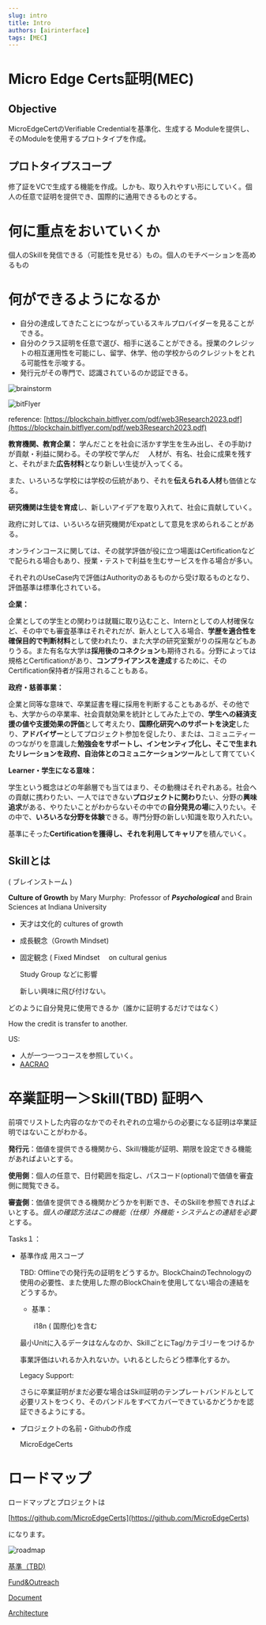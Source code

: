 ```yaml
---
slug: intro
title: Intro
authors: [airinterface]
tags: [MEC]
---
```


# Micro Edge Certs証明(MEC)

## Objective


MicroEdgeCertのVerifiable Credentialを基準化、生成する Moduleを提供し、そのModuleを使用するプロトタイプを作成。

## プロトタイプスコープ

修了証をVCで生成する機能を作成。しかも、取り入れやすい形にしていく。個人の任意で証明を提供でき、国際的に通用できるものとする。

# 何に重点をおいていくか


個人のSkillを発信できる（可能性を見せる）もの。個人のモチベーションを高めるもの

# 何ができるようになるか

- 自分の達成してきたことにつながっているスキルプロバイダーを見ることができる。
- 自分のクラス証明を任意で選び、相手に送ることができる。授業のクレジットの相互運用性を可能にし、留学、休学、他の学校からのクレジットをとれる可能性を示唆する。
- 発行元がその専門で、認識されているのか認証できる。


![brainstorm](https://github.com/MicroEdgeCerts/documentation/assets/2448586/70e8b70a-7615-48e1-9b88-b72d13082c4c)

![bitFlyer](https://github.com/MicroEdgeCerts/documentation/assets/2448586/04024e8c-c844-402c-8608-3cd5e47127df)



reference: [https://blockchain.bitflyer.com/pdf/web3Research2023.pdf](https://blockchain.bitflyer.com/pdf/web3Research2023.pdf)

**教育機関、教育企業：**
学んだことを社会に活かす学生を生み出し、その手助けが貢献・利益に関わる。その学校で学んだ　 人材が、有名、社会に成果を残すと、それがまた**広告材料**となり新しい生徒が入ってくる。

また、いろいろな学校には学校の伝統があり、それを**伝えられる人材**も価値となる。

**研究機関は生徒を育成**し、新しいアイデアを取り入れて、社会に貢献していく。

政府に対しては、いろいろな研究機関がExpatとして意見を求められることがある。

オンラインコースに関しては、その就学評価が役に立つ場面はCertificationなどで配られる場合もあり、授業・テストで利益を生むサービスを作る場合が多い。

それぞれのUseCase内で評価はAuthorityのあるものから受け取るものとなり、評価基準は標準化されている。

**企業：**

企業としての学生との関わりは就職に取り込むこと、Internとしての人材確保など、その中でも審査基準はそれぞれだが、新人として入る場合、**学歴を適合性を確保目的で判断材料**として使われたり、また大学の研究室繋がりの採用などもありうる。また有名な大学は**採用後のコネクション**も期待される。分野によっては規格とCertificationがあり、**コンプライアンスを達成**するために、そのCertification保持者が採用されることもある。

**政府・慈善事業：**

企業と同等な意味で、卒業証書を糧に採用を判断することもあるが、その他でも、大学からの卒業率、社会貢献効果を統計としてみた上での、**学生への経済支援の値や支援効果の評価**として考えたり、**国際化研究へのサポートを決定**したり、**アドバイザー**としてプロジェクト参加を促したり、または、コミュニティーのつながりを意識した**勉強会をサポートし、**インセンティブ化し、そこで生まれた**リレーションを政府、自治体とのコミュニケーションツール**として育てていく

**Learner・学生になる意味：**

学生という概念はどの年齢層でも当てはまり、その動機はそれぞれある。社会への貢献に携わりたい、一人ではできない**プロジェクトに関わり**たい、分野の**興味追求**がある、やりたいことがわからないその中での**自分発見の場**に入りたい。その中で、**いろいろな分野を体験**できる。専門分野の新しい知識を取り入れたい。

基準にそった**Certificationを獲得し、それを利用してキャリア**を積んでいく。

## Skillとは

( ブレインストーム ) 

**Culture of Growth** by Mary Murphy:  Professor of ***Psychological*** and Brain Sciences at Indiana University　
-  天才は文化的 cultures of growth

- 成長観念（Growth Mindset)
- 固定観念 ( Fixed Mindset 　on cultural genius

  Study Group などに影響

  新しい興味に飛び付けない。

どのように自分発見に使用できるか（誰かに証明するだけではなく）

How the credit is transfer to another. 

US: 

- 人が一つ一つコースを参照していく。
- [AACRAO](https://www.aacrao.org/)

# 卒業証明ー＞Skill(TBD) 証明へ

前項でリストした内容のなかでのそれぞれの立場からの必要になる証明は卒業証明ではないことがわかる。

**発行元**：価値を提供できる機関から、Skill/機能が証明、期限を設定できる機能があればよいとする。

**使用側**：個人の任意で、日付範囲を指定し、パスコード(optional)で価値を審査側に閲覧できる。

**審査側**：価値を提供できる機関かどうかを判断でき、そのSkillを参照できればよいとする。*個人の確認方法はこの機能（仕様）外機能・システムとの連結を必要*とする。

Tasks１：

- 基準作成 用スコープ
    
    TBD: Offlineでの発行先の証明をどうするか。BlockChainのTechnologyの使用の必要性、また使用した際のBlockChainを使用してない場合の連結をどうするか。
    
    - 基準：
    
    　　i18n ( 国際化)を含む
    
     最小Unitに入るデータはなんなのか、SkillごとにTag/カテゴリーをつけるか
    
    事業評価はいれるか入れないか。いれるとしたらどう標準化するか。
    
    Legacy Support: 
    
    さらに卒業証明がまだ必要な場合はSkill証明のテンプレートバンドルとして必要リストをつくり、そのバンドルをすべてカバーできているかどうかを認証できるようにする。
    
- プロジェクトの名前・Githubの作成
    
    
    MicroEdgeCerts
    

# ロードマップ

ロードマップとプロジェクトは

[https://github.com/MicroEdgeCerts](https://github.com/MicroEdgeCerts)

になります。

![roadmap](https://github.com/MicroEdgeCerts/documentation/assets/2448586/c008acb1-dcb4-4a62-a4b4-a22bf6cb0c99)



[基準（TBD)](https://www.notion.so/TBD-779b078ef4904da7851cbb33d0f4d569?pvs=21)

[Fund&Outreach](https://www.notion.so/Fund-Outreach-08e2d3653ccd4b77a639992edcda170d?pvs=21)

[Document](https://www.notion.so/Document-5c523e622b664a78a34a74507dcc68ab?pvs=21)

[Architecture](https://www.notion.so/Architecture-2b07f0714e594d159d9532b0bd501aca?pvs=21)
